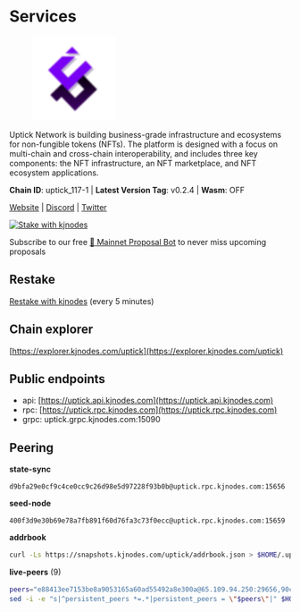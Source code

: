 # Services

<figure><img src="https://raw.githubusercontent.com/kj89/cosmos-images/main/logos/uptick.png" width="150" alt=""><figcaption></figcaption></figure>

Uptick Network is building business-grade infrastructure and  ecosystems for non-fungible tokens (NFTs). The platform is  designed with a focus on multi-chain and cross-chain interoperability,  and includes three key components: the NFT infrastructure, an NFT  marketplace, and NFT ecosystem applications.

**Chain ID**: uptick_117-1 | **Latest Version Tag**: v0.2.4 | **Wasm**: OFF

[Website](https://uptick.network) | [Discord](https://discord.gg/UzeHS7fu5H) | [Twitter](https://twitter.com/uptickproject)

[![Stake with kjnodes](https://i.ibb.co/cr44Q8j/button-stake-with-kjnodes.png)](https://restake.app/uptick/uptickvaloper1jqpaf0vgzlxvjx5meq8huweuv2nguqe20seefq)

Subscribe to our free [🤖 Mainnet Proposal Bot](https://t.me/kjnodes_proposal_bot) to never miss upcoming proposals

## Restake

[Restake with kjnodes](https://restake.app/uptick/uptickvaloper1jqpaf0vgzlxvjx5meq8huweuv2nguqe20seefq) (every 5 minutes)
## Chain explorer
[https://explorer.kjnodes.com/uptick](https://explorer.kjnodes.com/uptick)

## Public endpoints

* api: [https://uptick.api.kjnodes.com](https://uptick.api.kjnodes.com)
* rpc: [https://uptick.rpc.kjnodes.com](https://uptick.rpc.kjnodes.com)
* grpc: uptick.grpc.kjnodes.com:15090

## Peering

**state-sync**

```text
d9bfa29e0cf9c4ce0cc9c26d98e5d97228f93b0b@uptick.rpc.kjnodes.com:15656
```

**seed-node**

```text
400f3d9e30b69e78a7fb891f60d76fa3c73f0ecc@uptick.rpc.kjnodes.com:15659
```

**addrbook**
```bash
curl -Ls https://snapshots.kjnodes.com/uptick/addrbook.json > $HOME/.uptickd/config/addrbook.json
```

**live-peers** (9)
```bash
peers="e88413ee7153be8a9053165a60ad55492a8e300a@65.109.94.250:29656,90c0c03d27e5b4354bffb709d28340f2657ca1c7@138.201.121.185:26679,14ca9d73314dd519bc0b0be8511c88f85fe6873e@46.4.81.204:17656,250c98d4975ae9a12ed7dfcd5a7cf76b470e49a6@65.21.108.180:26656,ea83a93c2878af90d034138fc5026218fb89d0d2@69.197.19.36:21656,8e924a598a06e29c9f84a0d68b6149f1524c1819@57.128.109.11:26656,632c2362378546ab77883077861f38405c378d06@104.194.8.68:60556,e8704845eaa0f3d39fcdc9c4065f3beb344384db@142.132.152.46:27656,d9bfa29e0cf9c4ce0cc9c26d98e5d97228f93b0b@65.109.88.38:15656"
sed -i -e "s|^persistent_peers *=.*|persistent_peers = \"$peers\"|" $HOME/.uptickd/config/config.toml
```
